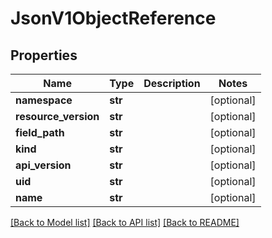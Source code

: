 # JsonV1ObjectReference


## Properties
Name | Type | Description | Notes
------------ | ------------- | ------------- | -------------
**namespace** | **str** |  | [optional] 
**resource_version** | **str** |  | [optional] 
**field_path** | **str** |  | [optional] 
**kind** | **str** |  | [optional] 
**api_version** | **str** |  | [optional] 
**uid** | **str** |  | [optional] 
**name** | **str** |  | [optional] 

[[Back to Model list]](../README.md#documentation-for-models) [[Back to API list]](../README.md#documentation-for-api-endpoints) [[Back to README]](../README.md)


